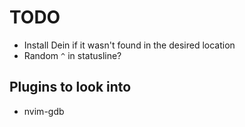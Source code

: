 # TODO

- Install Dein if it wasn't found in the desired location
- Random `^` in statusline?

## Plugins to look into

- nvim-gdb

